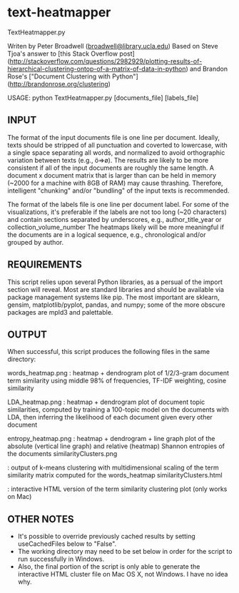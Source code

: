 # text-heatmapper

TextHeatmapper.py

Writen by Peter Broadwell (broadwell@library.ucla.edu)
Based on Steve Tjoa's answer to [this Stack Overflow post] (http://stackoverflow.com/questions/2982929/plotting-results-of-hierarchical-clustering-ontop-of-a-matrix-of-data-in-python)
and Brandon Rose's ["Document Clustering with Python"] (http://brandonrose.org/clustering)

  USAGE: python TextHeatmapper.py [documents_file] [labels_file]

## INPUT

The format of the input documents file is one line per document. Ideally,
texts should be stripped of all punctuation and coverted to lowercase,
with a single space separating all words, and normalized to avoid orthographic
variation between texts (e.g., ö=>ø). The results are likely to be more
consistent if all of the input documents are roughly the same length. A
document x document matrix that is larger than can be held in memory (~2000
for a machine with 8GB of RAM) may cause thrashing. Therefore, intelligent
"chunking" and/or "bundling" of the input texts is recommended.

The format of the labels file is one line per document label. For some
of the visualizations, it's preferable if the labels are not too long
(~20 characters) and contain sections separated by underscores, e.g.,
author_title_year or
collection_volume_number
The heatmaps likely will be more meaningful if the documents are in a logical
sequence, e.g., chronological and/or grouped by author.

## REQUIREMENTS

This script relies upon several Python libraries, as a persual of the import
section will reveal. Most are standard libraries and should be available via
package management systems like pip. The most important are sklearn, gensim,
matplotlib/pyplot, pandas, and numpy; some of the more obscure packages are 
mpld3 and palettable.

## OUTPUT
When successful, this script produces the following files in the
same directory:

words_heatmap.png
:  heatmap + dendrogram plot of 1/2/3-gram document term similarity using middle 98% of frequencies, TF-IDF weighting, cosine similarity

LDA_heatmap.png
:  heatmap + dendrogram plot of document topic similarities, computed by training a 100-topic model on the documents with LDA, then inferring the likelihood of each document given every other document

entropy_heatmap.png
:  heatmap + dendrogram + line graph plot of the absolute (vertical line graph) and relative (heatmap) Shannon entropies of the documents
similarityClusters.png

:  output of k-means clustering with multidimensional scaling of the term similarity matrix computed for the words_heatmap
similarityClusters.html

:  interactive HTML version of the term similarity clustering plot (only works on Mac)

## OTHER NOTES

* It's possible to override previously cached results by setting useCachedFiles
below to "False".
* The working directory may need to be set below in order for the script to
run successfully in Windows.
* Also, the final portion of the script is only able to generate the
interactive HTML cluster file on Mac OS X, not Windows. I have no idea why.
